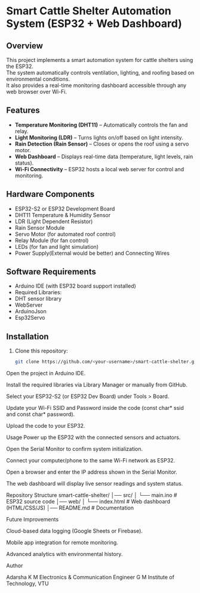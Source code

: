# Smart Cattle Shelter Automation System (ESP32 + Web Dashboard)

## Overview
This project implements a smart automation system for cattle shelters using the ESP32.  
The system automatically controls ventilation, lighting, and roofing based on environmental conditions.  
It also provides a real-time monitoring dashboard accessible through any web browser over Wi-Fi.

## Features
- **Temperature Monitoring (DHT11)** – Automatically controls the fan and relay.
- **Light Monitoring (LDR)** – Turns lights on/off based on light intensity.
- **Rain Detection (Rain Sensor)** – Closes or opens the roof using a servo motor.
- **Web Dashboard** – Displays real-time data (temperature, light levels, rain status).
- **Wi-Fi Connectivity** – ESP32 hosts a local web server for control and monitoring.

## Hardware Components
- ESP32-S2 or ESP32 Development Board  
- DHT11 Temperature & Humidity Sensor  
- LDR (Light Dependent Resistor)  
- Rain Sensor Module  
- Servo Motor (for automated roof control)  
- Relay Module (for fan control)  
- LEDs (for fan and light simulation)  
- Power Supply(External would be better) and Connecting Wires  

## Software Requirements
- Arduino IDE (with ESP32 board support installed)  
- Required Libraries:
 - DHT sensor library
 - WebServer
 - ArduinoJson
 - Esp32Servo

## Installation
1. Clone this repository:
   ```bash
   git clone https://github.com/<your-username>/smart-cattle-shelter.git
Open the project in Arduino IDE.

Install the required libraries via Library Manager or manually from GitHub.

Select your ESP32-S2 (or ESP32 Dev Board) under Tools > Board.

Update your Wi-Fi SSID and Password inside the code (const char* ssid and const char* password).

Upload the code to your ESP32.

Usage
Power up the ESP32 with the connected sensors and actuators.

Open the Serial Monitor to confirm system initialization.

Connect your computer/phone to the same Wi-Fi network as ESP32.

Open a browser and enter the IP address shown in the Serial Monitor.

The web dashboard will display live sensor readings and system status.

Repository Structure
smart-cattle-shelter/
│── src/
│   └── main.ino        # ESP32 source code
│── web/
│   └── index.html      # Web dashboard (HTML/CSS/JS)
│── README.md           # Documentation

Future Improvements

Cloud-based data logging (Google Sheets or Firebase).

Mobile app integration for remote monitoring.

Advanced analytics with environmental history.

Author

Adarsha K M
Electronics & Communication Engineer
G M Institute of Technology, VTU
